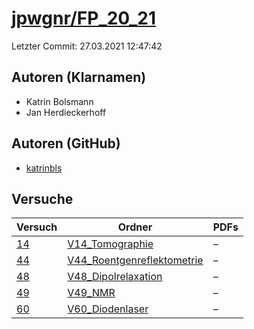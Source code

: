 # [jpwgnr/FP_20_21](https://github.com/jpwgnr/FP_20_21)

Letzter Commit: 27.03.2021 12:47:42

## Autoren (Klarnamen)
- Katrin Bolsmann
- Jan Herdieckerhoff

## Autoren (GitHub)
- [katrinbls](https://github.com/katrinbls)

## Versuche

|       Versuch        |                                                Ordner                                                 |PDFs|
|----------------------|-------------------------------------------------------------------------------------------------------|----|
|[14](../../versuch/14)|[V14_Tomographie](https://github.com/jpwgnr/FP_20_21/tree/master/V14_Tomographie)                      |–   |
|[44](../../versuch/44)|[V44_Roentgenreflektometrie](https://github.com/jpwgnr/FP_20_21/tree/master/V44_Roentgenreflektometrie)|–   |
|[48](../../versuch/48)|[V48_Dipolrelaxation](https://github.com/jpwgnr/FP_20_21/tree/master/V48_Dipolrelaxation)              |–   |
|[49](../../versuch/49)|[V49_NMR](https://github.com/jpwgnr/FP_20_21/tree/master/V49_NMR)                                      |–   |
|[60](../../versuch/60)|[V60_Diodenlaser](https://github.com/jpwgnr/FP_20_21/tree/master/V60_Diodenlaser)                      |–   |
